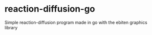 # reaction-diffusion-go
 Simple reaction-diffusion program made in go with the ebiten graphics library
